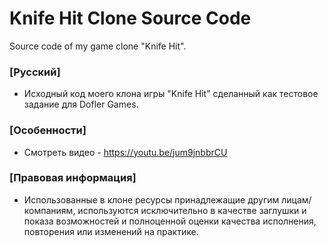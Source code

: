# Knife Hit Clone Source Code
Source code of my game clone "Knife Hit".

### [Русский]
- Исходный код моего клона игры "Knife Hit" сделанный как тестовое задание для Dofler Games.

### [Особенности]
- Смотреть видео - https://youtu.be/jum9jnbbrCU

### [Правовая информация]
- Использованные в клоне ресурсы принадлежащие другим лицам/компаниям, используются исключительно в качестве заглушки и показа возможностей и полноценной оценки качества исполнения, повторения или изменений на практике.
